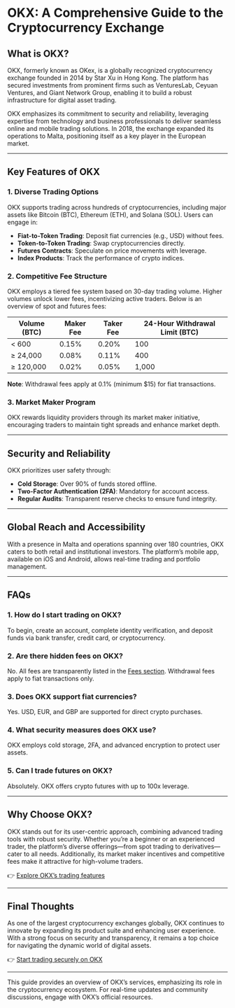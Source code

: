 # OKX: A Comprehensive Guide to the Cryptocurrency Exchange  

## What is OKX?  

OKX, formerly known as OKex, is a globally recognized cryptocurrency exchange founded in 2014 by Star Xu in Hong Kong. The platform has secured investments from prominent firms such as VenturesLab, Ceyuan Ventures, and Giant Network Group, enabling it to build a robust infrastructure for digital asset trading.  

OKX emphasizes its commitment to security and reliability, leveraging expertise from technology and business professionals to deliver seamless online and mobile trading solutions. In 2018, the exchange expanded its operations to Malta, positioning itself as a key player in the European market.  

---

## Key Features of OKX  

### 1. **Diverse Trading Options**  
OKX supports trading across hundreds of cryptocurrencies, including major assets like Bitcoin (BTC), Ethereum (ETH), and Solana (SOL). Users can engage in:  
- **Fiat-to-Token Trading**: Deposit fiat currencies (e.g., USD) without fees.  
- **Token-to-Token Trading**: Swap cryptocurrencies directly.  
- **Futures Contracts**: Speculate on price movements with leverage.  
- **Index Products**: Track the performance of crypto indices.  

### 2. **Competitive Fee Structure**  
OKX employs a tiered fee system based on 30-day trading volume. Higher volumes unlock lower fees, incentivizing active traders. Below is an overview of spot and futures fees:  

| **Volume (BTC)** | **Maker Fee** | **Taker Fee** | **24-Hour Withdrawal Limit (BTC)** |  
|-------------------|---------------|---------------|------------------------------------|  
| < 600             | 0.15%         | 0.20%         | 100                                |  
| ≥ 24,000          | 0.08%         | 0.11%         | 400                                |  
| ≥ 120,000         | 0.02%         | 0.05%         | 1,000                              |  

**Note**: Withdrawal fees apply at 0.1% (minimum $15) for fiat transactions.  

### 3. **Market Maker Program**  
OKX rewards liquidity providers through its market maker initiative, encouraging traders to maintain tight spreads and enhance market depth.  

---

## Security and Reliability  

OKX prioritizes user safety through:  
- **Cold Storage**: Over 90% of funds stored offline.  
- **Two-Factor Authentication (2FA)**: Mandatory for account access.  
- **Regular Audits**: Transparent reserve checks to ensure fund integrity.  

---

## Global Reach and Accessibility  

With a presence in Malta and operations spanning over 180 countries, OKX caters to both retail and institutional investors. The platform’s mobile app, available on iOS and Android, allows real-time trading and portfolio management.  

---

## FAQs  

### **1. How do I start trading on OKX?**  
To begin, create an account, complete identity verification, and deposit funds via bank transfer, credit card, or cryptocurrency.  

### **2. Are there hidden fees on OKX?**  
No. All fees are transparently listed in the [Fees section](https://bit.ly/okx-bonus). Withdrawal fees apply to fiat transactions only.  

### **3. Does OKX support fiat currencies?**  
Yes. USD, EUR, and GBP are supported for direct crypto purchases.  

### **4. What security measures does OKX use?**  
OKX employs cold storage, 2FA, and advanced encryption to protect user assets.  

### **5. Can I trade futures on OKX?**  
Absolutely. OKX offers crypto futures with up to 100x leverage.  

---

## Why Choose OKX?  

OKX stands out for its user-centric approach, combining advanced trading tools with robust security. Whether you’re a beginner or an experienced trader, the platform’s diverse offerings—from spot trading to derivatives—cater to all needs. Additionally, its market maker incentives and competitive fees make it attractive for high-volume traders.  

👉 [Explore OKX’s trading features](https://bit.ly/okx-bonus)  

---

## Final Thoughts  

As one of the largest cryptocurrency exchanges globally, OKX continues to innovate by expanding its product suite and enhancing user experience. With a strong focus on security and transparency, it remains a top choice for navigating the dynamic world of digital assets.  

👉 [Start trading securely on OKX](https://bit.ly/okx-bonus)  

---

This guide provides an overview of OKX’s services, emphasizing its role in the cryptocurrency ecosystem. For real-time updates and community discussions, engage with OKX’s official resources.